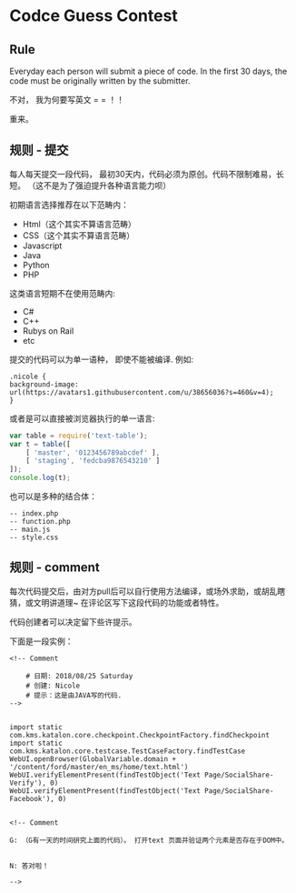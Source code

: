 # Codce Guess Contest

## Rule

Everyday each person will submit a piece of code. In the first 30 days, the code must be originally written by the submitter. 

不对， 我为何要写英文 = = ！！

重来。 

## 规则 - 提交

每人每天提交一段代码， 最初30天内，代码必须为原创。代码不限制难易，长短。 （这不是为了强迫提升各种语言能力呗）

初期语言选择推荐在以下范畴内：
 
- Html（这个其实不算语言范畴）
- CSS（这个其实不算语言范畴）
- Javascript
- Java
- Python
- PHP

这类语言短期不在使用范畴内: 

- C#
- C++
- Rubys on Rail
- etc


提交的代码可以为单一语种， 即使不能被编译. 
例如: 

```
.nicole { 
background-image: url(https://avatars1.githubusercontent.com/u/38656036?s=460&v=4);
}

```

或者是可以直接被浏览器执行的单一语言:


``` js
var table = require('text-table');
var t = table([
    [ 'master', '0123456789abcdef' ],
    [ 'staging', 'fedcba9876543210' ]
]);
console.log(t);
```

也可以是多种的结合体：

```
-- index.php
-- function.php
-- main.js
-- style.css
```

## 规则 - comment

每次代码提交后，由对方pull后可以自行使用方法编译，或场外求助，或胡乱瞎猜，或文明讲道理~ 在评论区写下这段代码的功能或者特性。

代码创建者可以决定留下些许提示。 

下面是一段实例：


```
<!-- Comment

	# 日期: 2018/08/25 Saturday
	# 创建: Nicole
	# 提示：这是由JAVA写的代码. 
--> 


import static com.kms.katalon.core.checkpoint.CheckpointFactory.findCheckpoint
import static com.kms.katalon.core.testcase.TestCaseFactory.findTestCase
WebUI.openBrowser(GlobalVariable.domain + '/content/ford/master/en_ms/home/text.html')
WebUI.verifyElementPresent(findTestObject('Text Page/SocialShare-Verify'), 0)
WebUI.verifyElementPresent(findTestObject('Text Page/SocialShare-Facebook'), 0)


<!-- Comment

G: （G有一天的时间研究上面的代码）。 打开text 页面并验证两个元素是否存在于DOM中。


N: 答对啦！

-->
```

